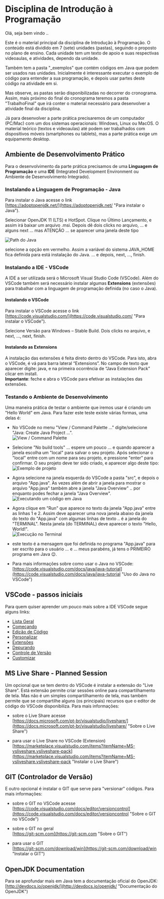 # Disciplina de Introdução à Programação
Olá, seja bem vindo ..

Este é o material principal da disciplina de Introdução à Programação. O
conteúdo está dividido em 7 (sete) unidades (pastas), seguindo o proposto no plano de
ensino. Cada unidade tem um texto de apoio e suas respectivas videoaulas, e
atividades, dependo da unidade.

Também tem a pasta "_exemplos" que contém códigos em Java que podem ser usados
nas unidades. Inicialmente é interessante executar o exemplo de código para
entender a sua programação, e depois usar partes deste código na atividade em
si.

Mas observe, as pastas serão disponibilizadas no decorrer do cronograma. Assim,
mais próximo do final do cronograma teremos a pasta "TrabalhoFinal" que irá conter o
material necessário para desenvolver a atividade final da disciplina.

Já para desenvolver a parte prática precisaremos de um computador (PC/Mac) com
um dos sistemas operacionais: Windows, Linux ou MacOS. O material teórico
(textos e videoaulas) até podem ser trabalhados com dispositivos móveis
(smartphones ou tablets), mas a parte prática exige um equipamento desktop.

## Ambiente de Desenvolvimento Prático
Para o desenvolvimento da parte prática precisamos de uma **Linguagem de
Programação** e uma **IDE** (Integrated Development Environment ou Ambiente de
Desenvolvimento Integrado).

### Instalando a Linguagem de Programação - Java
Para instalar o Java acesse o link<br>
[https://adoptopenjdk.net/](https://adoptopenjdk.net/ "Para instalar o Java").

Selecionar OpenJDK 11 (LTS) e HotSpot. Clique no Último Lançamento, e assim irá
baixar um arquivo .msi. Depois dê dois clicks no arquivo, … e alguns next … mas
ATENÇÃO … se aparecer uma janela deste tipo<br>

![Path do Java](imgs/img_OpenJDKpath.png "Path do Java")

selecione a opção em vermelho. Assim a variável do sistema JAVA_HOME fica
definida para está instalação do Java.
… e depois, next, ..., finish. 

### Instalando a IDE - VSCode
A IDE a ser utilizada será o Microsoft Visual Studio Code (VSCode). Além do
VSCode também será necessário instalar algumas **Extensions** (extensões) para
trabalhar com a linguagem de programação definida (no caso o Java).

#### Instalando o VSCode
Para instalar o VSCode acesse o link<br> 
[https://code.visualstudio.com/](https://code.visualstudio.com/ "Para instalar o
VSCode").
 
Selecione Versão para Windows – Stable Build.
Dois clicks no arquivo, e next, ..., next, finish.

#### Instalando as Extensions
A instalação das extensões é feita direto dentro do VSCode. Para isto, abra o
VSCode, é vá para barra lateral “Extensions”. No campo de texto que aparecer
digite: java, e na primeira ocorrência de “Java Extension Pack” clicar em
install.<br>
**Importante**: feche e abra o VSCode para efetivar as instalações das extensões. 

### Testando o Ambiente de Desenvolvimento
Uma maneira prática de testar o ambiente que iremos usar é criando um "Hello
World" em Java. Para fazer este teste existe várias formas, uma delas é: 
- No VSCode no menu "View / Command Palette …" digite/selecione "Java:  Create Java Project …".<br>
  ![View / Command Palette](imgs/img_VSCodeViewProjetoJava.png "View / Command
  Palette")

- Selecione "No build tools" … espere um pouco … e quando aparecer a janela
  escolha um "local" para salvar o seu projeto. Após selecionar o "local" entre
  com um nome para seu projeto, e pressione "enter" para confirmar. O seu
  projeto deve ter sido criado, e aparecer algo deste tipo:<br>
![Exemplo de projeto](imgs/img_VSCodeExemploProjeto.png "Exemplo de projeto")

- Agora selecione na janela esquerda do VSCode a pasta "src", e depois o arquivo "App.java". As vezes além de abrir a janela para mostrar o arquivo "App.java" também abre a janela "Java Overview" .. por enquanto podes fechar a janela "Java Overview".<br>
![Executando um código em Java](imgs/img_VSCodeJavaRun.png "Executando um código em Java")

- Agora clique em "Run" que aparece no texto da janela "App.java" entre as
  linhas 1 e 2. Assim deve aparecer uma nova janela abaixo da janela do texto do
  "App.java" com algumas linhas de texto .. é a janela do "TERMINAL". Nesta janela (do TERMINAL) deve aparecer o texto "Hello, World!".<br>
![Execução no Terminal](imgs/img_VSCodeJavaTerminal.png "Execução no Terminal")

- este texto é a mensagem que foi definida no programa "App.java" para ser escrito para o usuário … e … meus parabéns, já tens o PRIMEIRO programa em Java 😉.
  
- Para mais informações sobre como usar o Java no VSCode:
  [https://code.visualstudio.com/docs/java/java-tutorial](https://code.visualstudio.com/docs/java/java-tutorial
  "Uso do Java no VSCode")

## VSCode - passos iniciais
Para quem quiser aprender um pouco mais sobre a IDE VSCode segue alguns links:
- [Lista Geral](https://code.visualstudio.com/docs/getstarted/introvideos)
- [Começando](https://code.visualstudio.com/docs/introvideos/basics)
- [Edição de Código](https://code.visualstudio.com/docs/introvideos/codeediting)
- [Personalizar](https://code.visualstudio.com/docs/introvideos/configure)
- [Extensões](https://code.visualstudio.com/docs/introvideos/extend)
- [Depurando](https://code.visualstudio.com/docs/introvideos/debugging)
- [Controle de Versão](https://code.visualstudio.com/docs/introvideos/versioncontrol)
- [Customizar](https://code.visualstudio.com/docs/introvideos/customize)

## MS Live Share - Planned Session
Um opcional que se tem dentro do VSCode é instalar a extensão do "Live Share".
Está extensão permite criar sessões online para compartilhamento de tela. Mas
não é um simples compartilhamento de tela, mas também permite que se compartilhe
alguns (os principais) recursos que o editor de código do VSCode disponibiliza.
Para mais informações:
- sobre o Live Share acesse<br>
  [https://docs.microsoft.com/pt-br/visualstudio/liveshare/](https://docs.microsoft.com/pt-br/visualstudio/liveshare/
  "Sobre o Live Share")

- para usar o Live Share no VSCode (Extension)<br>
  [https://marketplace.visualstudio.com/items?itemName=MS-vsliveshare.vsliveshare-pack](https://marketplace.visualstudio.com/items?itemName=MS-vsliveshare.vsliveshare-pack
  "Instalar o Live Share")

## GIT (Controlador de Versão)
E outro opcional é instalar o GIT que serve para "versionar" códigos.
Para mais informações:
- sobre o GIT no VSCode acesse<br>
  [https://code.visualstudio.com/docs/editor/versioncontrol](https://code.visualstudio.com/docs/editor/versioncontrol
  "Sobre o GIT no VSCode")

- sobre o GIT no geral<br>
[https://git-scm.com](https://git-scm.com "Sobre o GIT")

- para usar o GIT<br>
  [https://git-scm.com/download/win](https://git-scm.com/download/win "Instalar
  o GIT")

## OpenJDK Documentation
Para se aprofundar mais em Java tem a documentação oficial do OpenJDK:
[http://devdocs.io/openjdk/](http://devdocs.io/openjdk/ "Documentação do OpenJDK")
